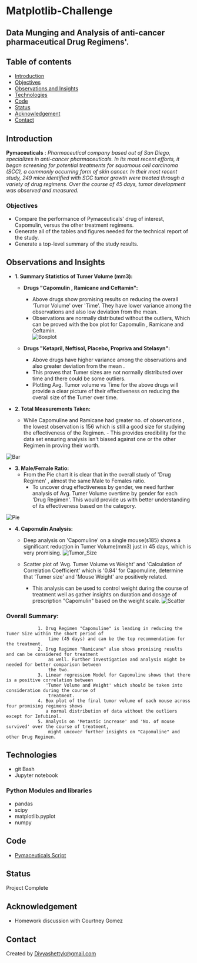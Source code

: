 # Matplotlib-Challenge## Data Munging and Analysis of anti-cancer pharmaceutical Drug Regimens'.## Table of contents* [Introduction ](#introduction )* [Objectives ](#objectives)* [Observations and Insights ](#observations-and-insights)* [Technologies](#technologies)* [Code](#code)* [Status](#status)* [Acknowledgement ](#acknowledgement )* [Contact](#contact)## Introduction__Pymaceuticals__  : *Pharmaceutical company based out of San Diego, specializes in anti-cancer pharmaceuticals. In its most recent efforts, it began screening for potential treatments for squamous cell carcinoma (SCC), a commonly occurring form of skin cancer. In their most recent study, 249 mice identified with SCC tumor growth were treated through a variety of drug regimens. Over the course of 45 days, tumor development was observed and measured.*### Objectives - Compare the performance of Pymaceuticals' drug of interest, Capomulin, versus the other treatment regimens. - Generate all of the tables and figures needed for the technical report of the study.- Generate a top-level summary of the study results.## Observations and Insights - __1. Summary Statistics of Tumer Volume (mm3):__  	       - __Drugs  "Capomulin , Ramicane and Ceftamin":__          - Above drugs show promising results on reducing the overall 'Tumor Volume' over 'Time'. They           have lower variance among the observations and also low deviation from the mean.                             - Observations are normally distributed without the outliers, Which can be proved with the box            plot for Capomulin , Ramicane and Ceftamin.            ![Boxplot](./Pymaceuticals/Images/regimen_box.jpg)                             - __Drugs  "Ketapril, Neftisol, Placebo, Propriva and Stelasyn":__          - Above drugs have higher variance among the observations and also greater deviation from the            mean .                                   - This proves that Tumer sizes are not normally distributed over time and there could be             some outliers.           - Plotting Avg. Tumor volume vs Time for the above drugs will provide a clear picture of their             effectiveness on reducing the overall size of the Tumer over time.- __2. Total Measurements Taken:__ 	- While Capomuline and Ramicane had greater no. of observations , the lowest observation is 156              which is still a good size for studying the effectiveness of the Regimen.          - This provides credibility for the data set ensuring analysis isn't biased against one or the              other Regimen in proving their worth.![Bar](./Pymaceuticals/Images/barplot.jpg)    - __3. Male/Female Ratio:__ 	- From the Pie chart it is clear that in the overall study of 'Drug Regimen' , almost the same               Male to Females ratio. 		 - To uncover drug effectiveness by gender, we need further analysis of Avg. Tumer Volume		    overtime by gender for each 'Drug Regimen'. This would provide us with better 		    understanding of its effectiveness based on the category.![Pie](./Pymaceuticals/Images/piechart.jpg) 	 - __4. Capomulin Analysis:__ 	 - Deep analysis on 'Capomuline' on a single mouse(s185) shows a significant reduction in Tumer               Volume(mm3)  just in 45 days, which is very promising.![Tumor_Size](./Pymaceuticals/Images/MouseID_s185.jpg) 	- Scatter plot of 'Avg. Tumer Volume vs Weight' and 'Calculation of Correlation Coefficient' which              is '0.84' for Capomuline, determine that 'Tumer size' and 'Mouse Weight' are positively related.		 - This analysis can be used to control weight during the course of treatment well as gather 		   insights on duration and dosage of prescription "Capomulin"  based on the weight scale.![Scatter](./Pymaceuticals/Images/scatterplot.jpg)   ### Overall Summary:                 1. Drug Regimen "Capomuline" is leading in reducing the Tumer Size within the short period of                    time (45 days) and can be the top recommendation for the treatment.                 2. Drug Regimen "Ramicane" also shows promising results and can be considered for treatment                     as well. Further investigation and analysis might be needed for better comparison between                     the two.                 3. Linear regression Model for Capomuline shows that there is a positive correlation between                    'Tumer Volume and Weight' which should be taken into consideration during the course of                    treatment.                4. Box plot of the final tumor volume of each mouse across four promising regimens shows                    a normal distribution of data without the outliers except for Infubinol.                5. Analysis on 'Metastic increase' and 'No. of mouse survived' over the course of treatment,                     might uncover further insights on "Capomuline" and other Drug Regimen.## Technologies* git Bash* Jupyter notebook### Python Modules and libraries* pandas * scipy* matplotlib.pyplot* numpy## Code - [Pymaceuticals Script](/Pymaceuticals/pymaceuticals_starter.ipynb)## StatusProject Complete## Acknowledgement - Homework discussion with Courtney Gomez## ContactCreated by [Divyashettyk@gmail.com](#divyashettyk@gmail.com)